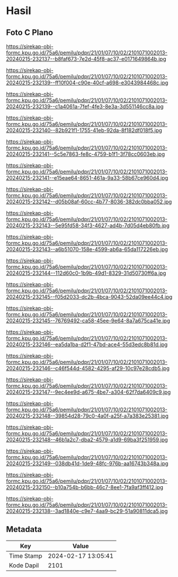 # Hasil

## Foto C Plano

https://sirekap-obj-formc.kpu.go.id/75a6/pemilu/pdpr/21/01/07/10/02/2101071002013-20240215-232137--b8faf673-7e2d-45f8-ac37-e0171649864b.jpg

https://sirekap-obj-formc.kpu.go.id/75a6/pemilu/pdpr/21/01/07/10/02/2101071002013-20240215-232139--ff10f004-c90e-40cf-a698-e3043984468c.jpg

https://sirekap-obj-formc.kpu.go.id/75a6/pemilu/pdpr/21/01/07/10/02/2101071002013-20240215-232139--c1a4061a-7fef-4fe3-8e3a-3d551146cc8a.jpg

https://sirekap-obj-formc.kpu.go.id/75a6/pemilu/pdpr/21/01/07/10/02/2101071002013-20240215-232140--82b921f1-1755-41eb-92da-8f182df018f5.jpg

https://sirekap-obj-formc.kpu.go.id/75a6/pemilu/pdpr/21/01/07/10/02/2101071002013-20240215-232141--5c5e7863-fe8c-4759-b1f1-3f78cc0603eb.jpg

https://sirekap-obj-formc.kpu.go.id/75a6/pemilu/pdpr/21/01/07/10/02/2101071002013-20240215-232141--e15eae64-8651-461a-9a33-58b67ce960d4.jpg

https://sirekap-obj-formc.kpu.go.id/75a6/pemilu/pdpr/21/01/07/10/02/2101071002013-20240215-232142--d05b08af-60cc-4b77-8036-382dc0bba052.jpg

https://sirekap-obj-formc.kpu.go.id/75a6/pemilu/pdpr/21/01/07/10/02/2101071002013-20240215-232143--5e95fd58-34f3-4627-ad4b-7d05d4eb80fb.jpg

https://sirekap-obj-formc.kpu.go.id/75a6/pemilu/pdpr/21/01/07/10/02/2101071002013-20240215-232143--a6b51070-158e-4599-ab6a-65da117226eb.jpg

https://sirekap-obj-formc.kpu.go.id/75a6/pemilu/pdpr/21/01/07/10/02/2101071002013-20240215-232144--112d60c0-1b9b-49d1-8329-31d50730ff6a.jpg

https://sirekap-obj-formc.kpu.go.id/75a6/pemilu/pdpr/21/01/07/10/02/2101071002013-20240215-232145--f05d2033-dc2b-4bca-9043-52da09ee44c4.jpg

https://sirekap-obj-formc.kpu.go.id/75a6/pemilu/pdpr/21/01/07/10/02/2101071002013-20240215-232145--76769492-ca58-45ee-9e64-8a7a675ca41e.jpg

https://sirekap-obj-formc.kpu.go.id/75a6/pemilu/pdpr/21/01/07/10/02/2101071002013-20240215-232146--ea5da1ba-d2f1-47bd-ace4-55d3edc8b81d.jpg

https://sirekap-obj-formc.kpu.go.id/75a6/pemilu/pdpr/21/01/07/10/02/2101071002013-20240215-232146--c46f544d-4582-4295-af29-10c97e28cdb5.jpg

https://sirekap-obj-formc.kpu.go.id/75a6/pemilu/pdpr/21/01/07/10/02/2101071002013-20240215-232147--9ec4ee9d-a675-4be7-a304-62f7da6409c9.jpg

https://sirekap-obj-formc.kpu.go.id/75a6/pemilu/pdpr/21/01/07/10/02/2101071002013-20240215-232148--39854d28-79c0-4a0f-a25f-a7a383e25381.jpg

https://sirekap-obj-formc.kpu.go.id/75a6/pemilu/pdpr/21/01/07/10/02/2101071002013-20240215-232148--46b1a2c7-dba2-4579-a1d9-69ba3f251959.jpg

https://sirekap-obj-formc.kpu.go.id/75a6/pemilu/pdpr/21/01/07/10/02/2101071002013-20240215-232149--038db41d-1de9-48fc-976b-aa16743b348a.jpg

https://sirekap-obj-formc.kpu.go.id/75a6/pemilu/pdpr/21/01/07/10/02/2101071002013-20240215-232150--b10a754b-b6bb-46c7-8ee1-7fa9af3ff412.jpg

https://sirekap-obj-formc.kpu.go.id/75a6/pemilu/pdpr/21/01/07/10/02/2101071002013-20240215-232138--3ad1840e-c9e7-4aa9-bc29-51a90811dca5.jpg


## Metadata

| Key        | Value               |
| ---------- | ------------------- |
| Time Stamp | 2024-02-17 13:05:41 |
| Kode Dapil | 2101                |



